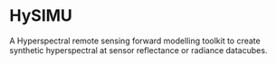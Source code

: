 # HySIMU
A Hyperspectral remote sensing forward modelling toolkit to create synthetic hyperspectral at sensor reflectance or radiance datacubes.
